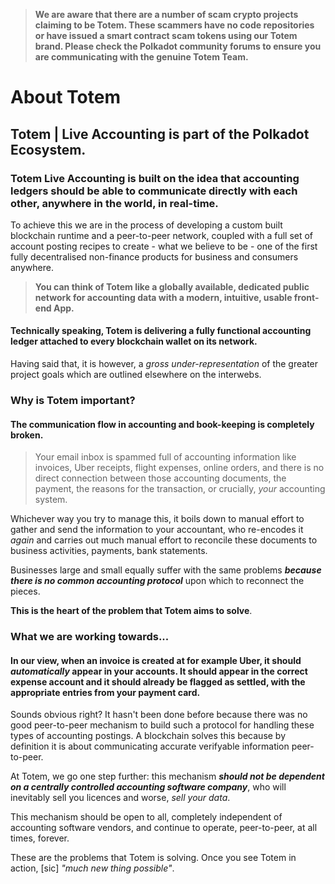 > **We are aware that there are a number of scam crypto projects claiming to be Totem. These scammers have no code repositories or have issued a smart contract scam tokens using our Totem brand. Please check the Polkadot community forums to ensure you are communicating with the genuine Totem Team.**

<h1>About Totem</h1>

<h2>Totem | Live Accounting is part of the Polkadot Ecosystem.</h2>

<h3>Totem Live Accounting  is built on the idea that accounting ledgers should be able to communicate directly with each other, anywhere in the world, in real-time.</h3>

To achieve this we are in the process of developing a custom built blockchain runtime and a peer-to-peer network, coupled with a full set of account posting recipes to create - what we believe to be  - one of the first fully decentralised non-finance products for business and consumers anywhere. 

> **You can think of Totem like a globally available, dedicated public network for accounting data with a modern, intuitive, usable front-end App.**


<h4>Technically speaking, Totem is delivering a fully functional accounting ledger attached to every blockchain wallet on its network.</h4>

Having said that, it is however, a *_gross under-representation_* of the greater project goals which are outlined elsewhere on the interwebs.

<h3> Why is Totem important?</h3>

<h4>The communication flow in accounting and book-keeping is completely broken.</h4> 

> Your email inbox is spammed full of accounting information like invoices, Uber receipts, flight expenses, online orders, and there is no direct connection between those accounting documents, the payment, the reasons for the transaction, or crucially, <i>your</i> accounting system.

Whichever way you try to manage this, it boils down to manual effort to  gather and send the information to your accountant, who re-encodes it _again_ and carries out much manual effort to reconcile these documents to business activities, payments, bank statements. 

Businesses large and small equally suffer with the same problems ***because there is no common accounting protocol*** upon which to reconnect the pieces. 

**This is the heart of the problem that Totem aims to solve**.

<h3> What we are working towards...</h3>

<h4>In our view, when an invoice is created at for example Uber, it should <i>automatically</i> appear in your accounts. It should appear in the correct expense account and it should already be flagged as settled, with the appropriate entries from your payment card.</h4>

Sounds obvious right? It hasn't been done before because there was no good peer-to-peer mechanism to build such a protocol for handling these types of accounting postings. A blockchain solves this because by definition it is about communicating accurate verifyable information peer-to-peer.

At Totem, we go one step further: this mechanism ***should not be dependent on a centrally controlled accounting software company***, who will inevitably sell you licences and worse, _sell your data_. 

This mechanism should be open to all, completely independent of  accounting software vendors, and continue to operate, peer-to-peer, at all times, forever.

These are the problems that Totem is solving. Once you see Totem in action, [sic] _"much new thing possible"_.